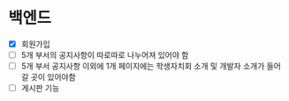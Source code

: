 # 백엔드

- [x] 회원가입
- [ ] 5개 부서의 공지사항이 따로따로 나누어져 있어야 함
- [ ] 5개 부서 공지사항 이외에 1개 페이지에는 학생자치회 소개 및 개발자 소개가 들어갈 곳이 있어야함
- [ ] 게시판 기능
